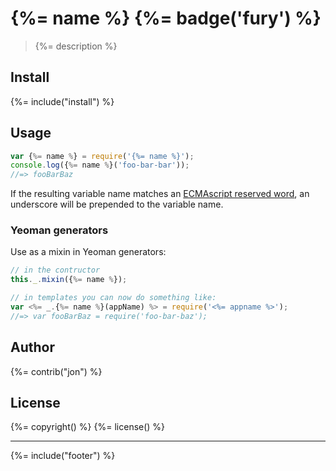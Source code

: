 # {%= name %} {%= badge('fury') %}

> {%= description %}

## Install
{%= include("install") %}

## Usage

```js
var {%= name %} = require('{%= name %}');
console.log({%= name %}('foo-bar-bar'));
//=> fooBarBaz
```
If the resulting variable name matches an [ECMAscript reserved word](https://github.com/jonschlinkert/reserved), an underscore will be prepended to the variable name.

### Yeoman generators

Use as a mixin in Yeoman generators:

```js
// in the contructor
this._.mixin({%= name %});

// in templates you can now do something like:
var <%= _.{%= name %}(appName) %> = require('<%= appname %>');
//=> var fooBarBaz = require('foo-bar-baz');
```

## Author
{%= contrib("jon") %}

## License
{%= copyright() %}
{%= license() %}

***

{%= include("footer") %}